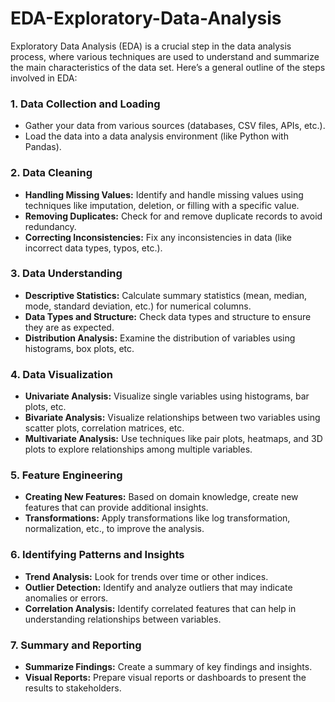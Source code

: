 # EDA-Exploratory-Data-Analysis

Exploratory Data Analysis (EDA) is a crucial step in the data analysis process, where various techniques are used to understand and summarize the main characteristics of the data set. Here’s a general outline of the steps involved in EDA:

### 1. **Data Collection and Loading**
   - Gather your data from various sources (databases, CSV files, APIs, etc.).
   - Load the data into a data analysis environment (like Python with Pandas).

### 2. **Data Cleaning**
   - **Handling Missing Values:** Identify and handle missing values using techniques like imputation, deletion, or filling with a specific value.
   - **Removing Duplicates:** Check for and remove duplicate records to avoid redundancy.
   - **Correcting Inconsistencies:** Fix any inconsistencies in data (like incorrect data types, typos, etc.).

### 3. **Data Understanding**
   - **Descriptive Statistics:** Calculate summary statistics (mean, median, mode, standard deviation, etc.) for numerical columns.
   - **Data Types and Structure:** Check data types and structure to ensure they are as expected.
   - **Distribution Analysis:** Examine the distribution of variables using histograms, box plots, etc.

### 4. **Data Visualization**
   - **Univariate Analysis:** Visualize single variables using histograms, bar plots, etc.
   - **Bivariate Analysis:** Visualize relationships between two variables using scatter plots, correlation matrices, etc.
   - **Multivariate Analysis:** Use techniques like pair plots, heatmaps, and 3D plots to explore relationships among multiple variables.

### 5. **Feature Engineering**
   - **Creating New Features:** Based on domain knowledge, create new features that can provide additional insights.
   - **Transformations:** Apply transformations like log transformation, normalization, etc., to improve the analysis.

### 6. **Identifying Patterns and Insights**
   - **Trend Analysis:** Look for trends over time or other indices.
   - **Outlier Detection:** Identify and analyze outliers that may indicate anomalies or errors.
   - **Correlation Analysis:** Identify correlated features that can help in understanding relationships between variables.

### 7. **Summary and Reporting**
   - **Summarize Findings:** Create a summary of key findings and insights.
   - **Visual Reports:** Prepare visual reports or dashboards to present the results to stakeholders.
